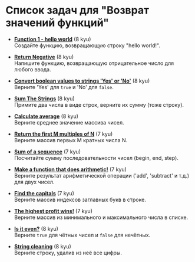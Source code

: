 # Список задач для "Возврат значений функций"

- [**Function 1 - hello world**](https://www.codewars.com/kata/523b4ff7adca849afe000035) (8 kyu)  
  Создайте функцию, возвращающую строку "hello world!".

- [**Return Negative**](https://www.codewars.com/kata/55685cd7ad70877c23000102) (8 kyu)  
  Напишите функцию, возвращающую отрицательное число для любого ввода.

- [**Convert boolean values to strings 'Yes' or 'No'**](https://www.codewars.com/kata/53369039d7ab3ac506000467) (8 kyu)  
  Верните 'Yes' для `true` и 'No' для `false`.

- [**Sum The Strings**](https://www.codewars.com/kata/5966e33c4e686b508700002d) (8 kyu)  
  Примите два числа в виде строк, верните их сумму (тоже строку).

- [**Calculate average**](https://www.codewars.com/kata/57a2013acf1fa5bfc4000921) (8 kyu)  
  Верните среднее значение массива чисел.

- [**Return the first M multiples of N**](https://www.codewars.com/kata/593c9175933500f33400003e) (7 kyu)  
  Верните массив первых M кратных числа N.

- [**Sum of a sequence**](https://www.codewars.com/kata/586f6741c66d18c22800010a) (7 kyu)  
  Посчитайте сумму последовательности чисел (begin, end, step).

- [**Make a function that does arithmetic!**](https://www.codewars.com/kata/583f158ea20cfcbeb400000a) (7 kyu)  
  Верните результат арифметической операции ('add', 'subtract' и т.д.) для двух чисел.

- [**Find the capitals**](https://www.codewars.com/kata/539ee3b6757843632d00026b) (7 kyu)  
  Верните массив индексов заглавных букв в строке.

- [**The highest profit wins!**](https://www.codewars.com/kata/559590633066759614000063) (7 kyu)  
  Верните массив из минимального и максимального числа в списке.

- [**Is it even?**](https://www.codewars.com/kata/555a67db74814aa4ee0001b5) (8 kyu)  
  Верните `true` для чётных чисел и `false` для нечётных.

- [**String cleaning**](https://www.codewars.com/kata/57e1e61ba396b3727c000251) (8 kyu)  
  Верните строку, удалив из неё все цифры.

